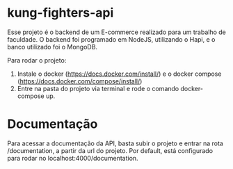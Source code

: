 # kung-fighters-api

Esse projeto é o backend de um E-commerce realizado para um trabalho de faculdade. O backend foi programado em NodeJS, utilizando o Hapi, e o 
banco utilizado foi o MongoDB. 

Para rodar o projeto:

1. Instale o docker (https://docs.docker.com/install/) e o docker compose (https://docs.docker.com/compose/install/)
2. Entre na pasta do projeto via terminal e rode o comando docker-compose up.

# Documentação

Para acessar a documentação da API, basta subir o projeto e entrar na rota /documentation, a partir da url do projeto. 
Por default, está configurado para rodar no localhost:4000/documentation.
